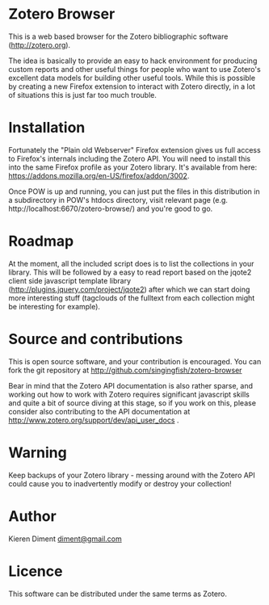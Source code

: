 Zotero Browser
==============

This is a web based browser for the Zotero bibliographic software
(http://zotero.org). 

The idea is basically to provide an easy to hack environment for
producing custom reports and other useful things for people who want
to use Zotero's excellent data models for building other useful
tools.  While this is possible by creating a new Firefox extension to
interact with Zotero directly, in a lot of situations this is just far too
much trouble.  

Installation
============

Fortunately the "Plain old Webserver" Firefox extension gives us full
access to Firefox's internals including the Zotero API.  You will need
to install this into the same Firefox profile as your Zotero
library. It's available from here:
https://addons.mozilla.org/en-US/firefox/addon/3002.

Once POW is up and running, you can just put the files in this
distribution in a subdirectory in POW's htdocs directory, visit
relevant page (e.g. http://localhost:6670/zotero-browse/) and you're
good to go.

Roadmap
=======

At the moment, all the included script does is to list the collections in your
library.  This will be followed by a easy to read report based on the
jqote2 client side javascript template library
(http://plugins.jquery.com/project/jqote2) after which we can start
doing more interesting stuff (tagclouds of the fulltext from each
collection might be interesting for example).

Source and contributions
========================

This is open source software, and your contribution is encouraged.
You can fork the git repository at
http://github.com/singingfish/zotero-browser

Bear in mind that the Zotero API documentation is also rather sparse,
and working out how to work with Zotero requires significant
javascript skills and quite a bit of source diving at this stage, so
if you work on this, please consider also contributing to the API
documentation at http://www.zotero.org/support/dev/api_user_docs .


Warning
=======

Keep backups of your Zotero library - messing around with the Zotero
API could cause you to inadvertently modify or destroy your collection!

Author
======

Kieren Diment <diment@gmail.com>

Licence
=======

This software can be distributed under the same terms as Zotero.
